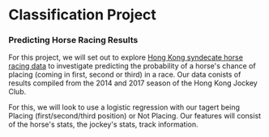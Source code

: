 # Classification Project

### Predicting Horse Racing Results

For this project, we will set out to explore 
[Hong Kong syndecate horse racing data](https://www.kaggle.com/hrosebaby/horse-racing-dataset-for-experts-hong-kong?select=results.csv) 
to investigate predicting the probability of a horse's chance of placing (coming in first, second or third) in a race. Our data conists of results compiled from the 2014 and 2017 season of the Hong Kong Jockey Club.   

For this, we will look to use a logistic regression with our tagert being Placing (first/second/third position) or Not Placing. Our features will consist of the horse's stats, the jockey's stats, track information.


